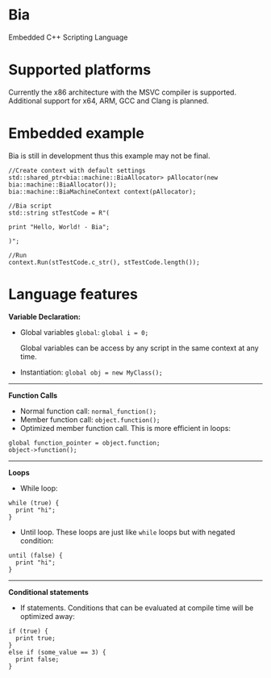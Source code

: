 # Bia
Embedded C++ Scripting Language

# Supported platforms
Currently the x86 architecture with the MSVC compiler is supported. Additional support for x64, ARM, GCC and Clang is planned.

# Embedded example
Bia is still in development thus this example may not be final.
```
//Create context with default settings
std::shared_ptr<bia::machine::BiaAllocator> pAllocator(new bia::machine::BiaAllocator());
bia::machine::BiaMachineContext context(pAllocator);

//Bia script
std::string stTestCode = R"(

print "Hello, World! - Bia";

)";

//Run
context.Run(stTestCode.c_str(), stTestCode.length());
```

# Language features
**Variable Declaration:**
- Global variables `global`: `global i = 0;`

  Global variables can be access by any script in the same context at any time.
- Instantiation: `global obj = new MyClass();`
***
**Function Calls**
- Normal function call: `normal_function();`
- Member function call: `object.function();`
- Optimized member function call. This is more efficient in loops:
```
global function_pointer = object.function;
object->function();
```
***
**Loops**
- While loop:
```
while (true) {
  print "hi";
}
```
- Until loop. These loops are just like `while` loops but with negated condition:
```
until (false) {
  print "hi";
}
```
***
**Conditional statements**
- If statements. Conditions that can be evaluated at compile time will be optimized away:
```
if (true) {
  print true;
}
else if (some_value == 3) {
  print false;
}
```
